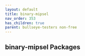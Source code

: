 ```yaml
---
layout: default
title: binary-mipsel
nav_order: 353
has_children: true
parent: bullseye-testers non-free
---
```


## binary-mipsel Packages
